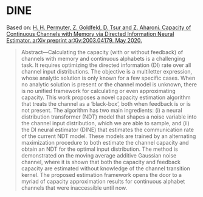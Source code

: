 # DINE

Based on: [H. H. Permuter, Z. Goldfeld, D. Tsur and Z. Aharoni. Capacity of Continuous Channels with Memory via Directed Information Neural Estimator. arXiv preprint arXiv:2003.04179. May 2020.](https://arxiv.org/pdf/2003.04179v2.pdf)

> Abstract—Calculating the capacity (with or without feedback)
of channels with memory and continuous alphabets is a challenging task. It requires optimizing the directed information (DI) rate
over all channel input distributions. The objective is a multiletter expression, whose analytic solution is only known for a
few specific cases. When no analytic solution is present or the
channel model is unknown, there is no unified framework for
calculating or even approximating capacity. This work proposes
a novel capacity estimation algorithm that treats the channel
as a ‘black-box’, both when feedback is or is not present. The
algorithm has two main ingredients: (i) a neural distribution
transformer (NDT) model that shapes a noise variable into the
channel input distribution, which we are able to sample, and (ii)
the DI neural estimator (DINE) that estimates the communication
rate of the current NDT model. These models are trained by an
alternating maximization procedure to both estimate the channel
capacity and obtain an NDT for the optimal input distribution.
The method is demonstrated on the moving average additive
Gaussian noise channel, where it is shown that both the capacity
and feedback capacity are estimated without knowledge of the
channel transition kernel. The proposed estimation framework
opens the door to a myriad of capacity approximation results for
continuous alphabet channels that were inaccessible until now.
